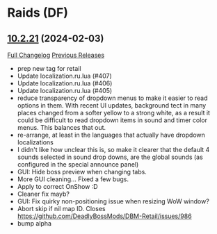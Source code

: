 # <DBM Mod> Raids (DF)

## [10.2.21](https://github.com/DeadlyBossMods/DBM-Retail/tree/10.2.21) (2024-02-03)
[Full Changelog](https://github.com/DeadlyBossMods/DBM-Retail/compare/10.2.20...10.2.21) [Previous Releases](https://github.com/DeadlyBossMods/DBM-Retail/releases)

- prep new tag for retail  
- Update localization.ru.lua (#407)  
- Update localization.ru.lua (#406)  
- Update localization.ru.lua (#405)  
- reduce transparency of dropdown menus to make it easier to read options in them. With recent UI updates, background tect in many places changed from a softer yellow to a strong white, as a result it could be difficult to read dropdown items in sound and timer color menus. This balances that out.  
- re-arrange, at least in the languages that actually have dropdown localizations  
- I didn't like how unclear this is, so make it clearer that the default 4 sounds selected in sound drop downs, are the global sounds (as configured in the special announce panel)  
- GUI: Hide boss preview when changing tabs.  
- More GUI cleaning... Fixed a few bugs.  
- Apply to correct OnShow :D  
- Cleaner fix mayb?  
- GUI: Fix quirky non-positioning issue when resizing WoW window?  
- Abort skip if nil map ID. Closes https://github.com/DeadlyBossMods/DBM-Retail/issues/986  
- bump alpha  
